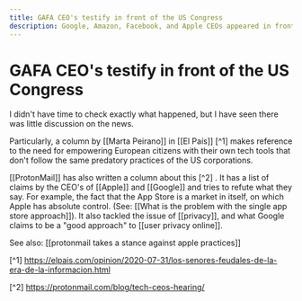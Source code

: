 ```yaml
---
title: GAFA CEO's testify in front of the US Congress
description: Google, Amazon, Facebook, and Apple CEOs appeared in front of a panel to answer questions about privacy, competition, etc.
---
```

# GAFA CEO's testify in front of the US Congress
I didn't have time to check exactly what happened, but I have seen there was little discussion on the news. 

Particularly, a column by [[Marta Peirano]] in [[El País]] [^1] makes reference to the need for empowering European citizens with their own tech tools that don't follow the same predatory practices of the US corporations. 

[[ProtonMail]] has also written a column about this [^2] . It has a list of claims by the CEO's of [[Apple]] and [[Google]] and tries to refute what they say. For example, the fact that the App Store is a market in itself, on which Apple has absolute control. (See: [[What is the problem with the single app store approach]]). It also tackled the issue of [[privacy]], and what Google claims to be a "good approach" to [[user privacy online]]. 

See also: [[protonmail takes a stance against apple practices]]

[^1] https://elpais.com/opinion/2020-07-31/los-senores-feudales-de-la-era-de-la-informacion.html

[^2] https://protonmail.com/blog/tech-ceos-hearing/